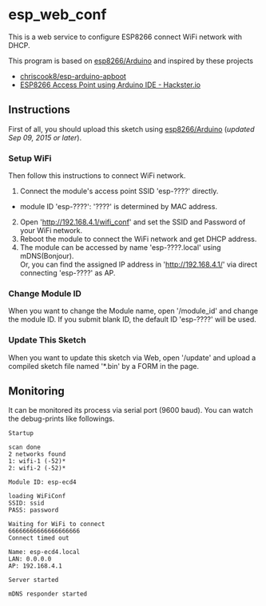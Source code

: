 # esp_web_conf

This is a web service to configure ESP8266 connect WiFi network with DHCP.

This program is based on [esp8266/Arduino](https://github.com/esp8266/Arduino) and inspired by these projects
- [chriscook8/esp-arduino-apboot](https://github.com/chriscook8/esp-arduino-apboot)
- [ESP8266 Access Point using Arduino IDE - Hackster.io](https://www.hackster.io/rayburne/esp8266-access-point-using-arduino-ide)


## Instructions

First of all, you should upload this sketch using [esp8266/Arduino](https://github.com/esp8266/Arduino) (*updated Sep 09, 2015 or later*).

### Setup WiFi
Then follow this instructions to connect WiFi network.  

1. Connect the module's access point SSID 'esp-????' directly.
 - module ID 'esp-????': '????' is determined by MAC address.
2. Open 'http://192.168.4.1/wifi_conf' and set the SSID and Password of your WiFi network.
3. Reboot the module to connect the WiFi network and get DHCP address.
4. The module can be accessed by name 'esp-????.local' using mDNS(Bonjour).  
   Or, you can find the assigned IP address in 'http://192.168.4.1/' via direct connecting 'esp-????' as AP.

### Change Module ID
When you want to change the Module name, open '/module_id' and change the module ID. If you submit blank ID, the default ID 'esp-????' will be used.

### Update This Sketch
When you want to update this sketch via Web, open '/update' and upload a compiled sketch file named '*.bin' by a FORM in the page.

## Monitoring

It can be monitored its process via serial port (9600 baud).
You can watch the debug-prints like followings.

```
Startup

scan done
2 networks found
1: wifi-1 (-52)*
2: wifi-2 (-52)*

Module ID: esp-ecd4

loading WiFiConf
SSID: ssid
PASS: password

Waiting for WiFi to connect
66666666666666666666
Connect timed out

Name: esp-ecd4.local
LAN: 0.0.0.0
AP: 192.168.4.1

Server started

mDNS responder started
```

